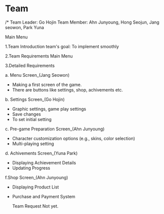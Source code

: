 # Team <MAIN>
/*
Team Leader: Go Hojin
Team Member: Ahn Junyoung, Hong Seojun, Jang seowon, Park Yuna

Main Menu

1.Team Introduction
  team's goal:
    To implement smoothly


2.Team Requirements
  Main Menu


3.Detailed Requirements

  a. Menu Screen_(Jang Seowon)
  - Making a first screen of the game.
  - There are buttons like settings, shop, achivements etc.
    
  b. Settings Screen_(Go Hojin)
  - Graphic settings, game play settings
  - Save changes
  - To set initial setting
    
  c. Pre-game Preparation Screen_(Ahn Junyoung)

  - Character customization options (e.g., skins, color selection)
  - Multi-playing setting

  d. Achivements Screen_(Yuna Park)

  - Displaying Achievement Details
  - Updating Progress

  f.Shop Screen_(Ahn Junyoung)

  - Displaying Product List
  - Purchase and Payment System

    Team Request
    Not yet.
